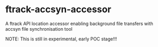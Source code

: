 # ftrack-accsyn-accessor
A ftrack API location accessor enabling background file transfers with accsyn file synchronisation tool

NOTE: This is still in experimental, early POC stage!!!

 
    
